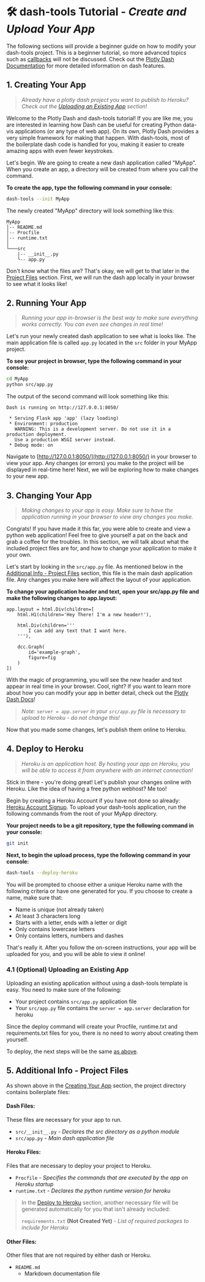 # 🛠️ **dash-tools** Tutorial - _Create and Upload Your App_

The following sections will provide a beginner guide on how to modify your dash-tools project. This is a beginner tutorial, so more advanced topics such as [callbacks](https://dash.plotly.com/basic-callbacks) will not be discussed. Check out the [Plotly Dash Documentation](https://dash.plotly.com/) for more detailed information on dash features.

## 1. Creating Your App

> _Already have a plotly dash project you want to publish to Heroku? Check out the [Uploading an Existing App](#41-optional-uploading-an-existing-app) section!_

Welcome to the Plotly Dash and dash-tools tutorial! If you are like me, you are interested in learning how Dash can be useful for creating Python data-vis applications (or any type of web app). On its own, Plotly Dash provides a very simple framework for making that happen. With dash-tools, most of the boilerplate dash code is handled for you, making it easier to create amazing apps with even fewer keystrokes.

Let's begin. We are going to create a new dash application called "MyApp". When you create an app, a directory will be created from where you call the command.

**To create the app, type the following command in your console:**

```bash
dash-tools --init MyApp
```

The newly created "MyApp" directory will look something like this:

```
MyApp
│-- README.md
│-- Procfile
│-- runtime.txt
│
└───src
    |-- __init__.py
    └-- app.py
```

Don't know what the files are? That's okay, we will get to that later in the [Project Files](#5-additional-info---project-files) section. First, we will run the dash app locally in your browser to see what it looks like!

## 2. Running Your App

> _Running your app in-browser is the best way to make sure everything works correctly. You can even see changes in real time!_

Let's run your newly created dash application to see what is looks like. The main application file is called `app.py` located in the `src` folder in your MyApp project.

**To see your project in browser, type the following command in your console:**

```bash
cd MyApp
python src/app.py
```

The output of the second command will look something like this:

```
Dash is running on http://127.0.0.1:8050/

 * Serving Flask app 'app' (lazy loading)
 * Environment: production
   WARNING: This is a development server. Do not use it in a production deployment.
   Use a production WSGI server instead.
 * Debug mode: on
```

Navigate to [http://127.0.0.1:8050/](http://127.0.0.1:8050/) in your browser to view your app. Any changes (or errors) you make to the project will be displayed in real-time here! Next, we will be exploring how to make changes to your new app.

## 3. Changing Your App

> _Making changes to your app is easy. Make sure to have the application running in your browser to view any changes you make._

Congrats! If you have made it this far, you were able to create and view a python web application! Feel free to give yourself a pat on the back and grab a coffee for the troubles. In this section, we will talk about what the included project files are for, and how to change your application to make it your own.

Let's start by looking in the `src/app.py` file. As mentioned below in the [Additional Info - Project Files](#5-additional-info---project-files) section, this file is the main dash application file. Any changes you make here will affect the layout of your application.

**To change your application header and text, open your src/app.py file and make the following changes to app.layout:**

```
app.layout = html.Div(children=[
    html.H1(children='Hey There! I'm a new header!'),

    html.Div(children='''
        I can add any text that I want here.
    '''),

    dcc.Graph(
        id='example-graph',
        figure=fig
    )
])
```

With the magic of programming, you will see the new header and text appear in real time in your browser. Cool, right? If you want to learn more about how you can modify your app in better detail, check out the [Plotly Dash Docs](https://dash.plotly.com/layout)!

> _Note: `server = app.server` in your `src/app.py` file is necessary to upload to Heroku - do not change this!_

Now that you made some changes, let's publish them online to Heroku.

## 4. Deploy to Heroku

> _Heroku is an application host. By hosting your app on Heroku, you will be able to access it from anywhere with an internet connection!_

Stick in there - you're doing great! Let's publish your changes online with Heroku. Like the idea of having a free python webhost? Me too!

Begin by creating a Heroku Account if you have not done so already: [Heroku Account Signup](https://signup.heroku.com/login). To upload your dash-tools application, run the following commands from the root of your MyApp directory.

**Your project needs to be a git repository, type the following command in your console:**

```bash
git init
```

**Next, to begin the upload process, type the following command in your console:**

```bash
dash-tools --deploy-heroku
```

You will be prompted to choose either a unique Heroku name with the following criteria or have one generated for you. If you choose to create a name, make sure that:

- Name is unique (not already taken)
- At least 3 characters long
- Starts with a letter, ends with a letter or digit
- Only contains lowercase letters
- Only contains letters, numbers and dashes

That's really it. After you follow the on-screen instructions, your app will be uploaded for you, and you will be able to view it online!

### 4.1 (Optional) Uploading an Existing App

Uploading an existing application without using a dash-tools template is easy. You need to make sure of the following:

- Your project contains `src/app.py` application file
- Your `src/app.py` file contains the `server = app.server` declaration for heroku

Since the deploy command will create your Procfile, runtime.txt and requirements.txt files for you, there is no need to worry about creating them yourself.

To deploy, the next steps will be the same [as above](#4-deploy-to-heroku).

## 5. Additional Info - Project Files

As shown above in the [Creating Your App](#1-creating-your-app) section, the project directory contains boilerplate files:

#### **Dash Files:**

These files are necessary for your app to run.

- `src/__init__.py` - _Declares the src directory as a python module_
- `src/app.py` - _Main dash application file_

#### **Heroku Files:**

Files that are necessary to deploy your project to Heroku.

- `Procfile` - _Specifies the commands that are executed by the app on Heroku startup_
- `runtime.txt` - _Declares the python runtime version for heroku_

> In the [Deploy to Heroku](#4-deploy-to-heroku) section, another necessary file will be generated automatically for you that isn't already included:
>
> `requirements.txt` **(Not Created Yet)** - _List of required packages to include for Heroku_

#### **Other Files:**

Other files that are not required by either dash or Heroku.

- `README.md`
  - Markdown documentation file
